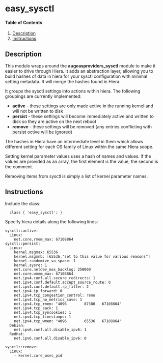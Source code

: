 # easy_sysctl

#### Table of Contents

1. [Description](#description)
1. [Instructions](#instructions)

## Description

This module wraps around the **augeasproviders_sysctl** module to make it easier to drive through Hiera.  It adds an abstraction
layer, allowing you to build hashes of data in hiera for your sysctl configuration with minimal setting metadata.  It will merge the hashes
found in Hiera.

It groups the sysctl settings into actions within hiera.  The following groupings are currently implemented:
  * **active** - these settings are only made active in the running kernel and will not be written to disk
  * **persist** - these settings will become immediately active and written to disk so they are active on the next reboot
  * **remove** - these settings will be removed (any entries conflicting with persist octive will be ignored)

The hashes in Hiera have an intermediate level in them which allows different setting for each OS family of Linux within the same Hiera scope.

Setting kernel parameter values uses a hash of names and values.  If the values are provided as an array, the first element is the value, the second 
is the comment.

Removing items from sysctl is simply a list of kernel parameter names.

## Instructions
Include the class:
```
  class { 'easy_sysctl': }
```


Specify hiera details along the following lines:

```
sysctl::active: 
  Linux:
    net.core.rmem_max: 67108864
sysctl::persist:
  Linux:
    kernel.msgmax: 65536
    kernel.msgmnb: [65536,"set to this value for various reasons"]
    kernel.randomize_va_space: 1
    kernel.sysrq: 1
    net.core.netdev_max_backlog: 250000
    net.core.wmem_max: 67108864
    net.ipv4.conf.all.secure_redirects: 1
    net.ipv4.conf.default.accept_source_route: 0
    net.ipv4.conf.default.rp_filter: 2
    net.ipv4.ip_forward: 0
    net.ipv4.tcp_congestion_control: reno
    net.ipv4.tcp_no_metrics_save: 1
    net.ipv4.tcp_rmem: "4096        87380   67108864"
    net.ipv4.tcp_sack: 1
    net.ipv4.tcp_syncookies: 1
    net.ipv4.tcp_timestamps: 1
    net.ipv4.tcp_wmem: "4096        65536   67108864"
  Debian: 
    net.ipv6.conf.all.disable_ipv6: 1
  RedHat: 
    net.ipv6.conf.all.disable_ipv6: 0

sysctl::remove:
  Linux:
    - kernel.core_uses_pid
```


